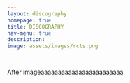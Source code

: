 ```yaml
---
layout: discography
homepage: true
title: DISCOGRAPHY
nav-menu: true
description: 
image: assets/images/rcts.png

---
```


After imageaaaaaaaaaaaaaaaaaaaaaaaa